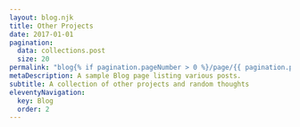 ```yaml
---
layout: blog.njk
title: Other Projects
date: 2017-01-01
pagination:
  data: collections.post
  size: 20
permalink: "blog{% if pagination.pageNumber > 0 %}/page/{{ pagination.pageNumber }}{% endif %}/index.html"
metaDescription: A sample Blog page listing various posts.
subtitle: A collection of other projects and random thoughts
eleventyNavigation:
  key: Blog
  order: 2
---
```

